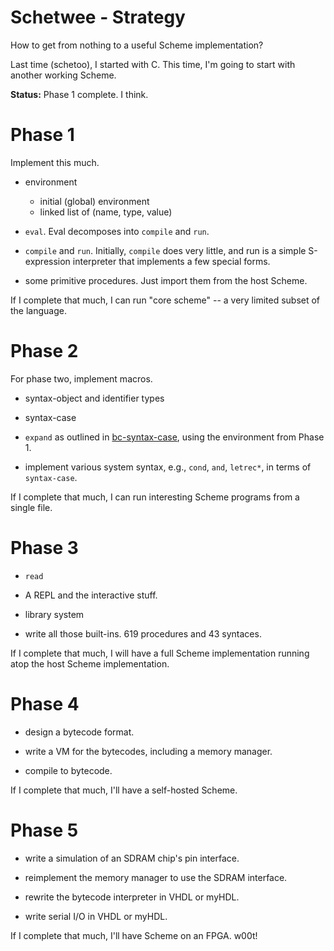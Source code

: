 # Schetwee - Strategy

How to get from nothing to a useful Scheme implementation?

Last time (schetoo), I started with C.  This time, I'm going to start
with another working Scheme.

**Status:** Phase 1 complete.  I think.


# Phase 1

Implement this much.

  - environment

    - initial (global) environment
    - linked list of (name, type, value)

  - `eval`.  Eval decomposes into `compile` and `run`.
  
  - `compile` and `run`.  Initially, `compile` does very little, and
    run is a simple S-expression interpreter that implements a few
    special forms.
  
  - some primitive procedures.  Just import them from the host Scheme.

If I complete that much, I can run "core scheme" -- a very limited
subset of the language.


# Phase 2

For phase two, implement macros.

  - syntax-object and identifier types
  
  - syntax-case
  
  - `expand` as outlined in
    [bc-syntax-case](url=http://www.cs.indiana.edu/~dyb/pubs/bc-syntax-case.pdf]bc-syntax-case),
    using the environment from Phase 1.

  - implement various system syntax, e.g., `cond`, `and`, `letrec*`,
    in terms of `syntax-case`.

If I complete that much, I can run interesting Scheme programs from a
single file.


# Phase 3

  - `read`
  
  - A REPL and the interactive stuff.

  - library system
  
  - write all those built-ins.  619 procedures and 43 syntaces.

If I complete that much, I will have a full Scheme implementation
running atop the host Scheme implementation.


# Phase 4

  - design a bytecode format.

  - write a VM for the bytecodes, including a memory manager.
  
  - compile to bytecode.

If I complete that much, I'll have a self-hosted Scheme.


# Phase 5

  - write a simulation of an SDRAM chip's pin interface.
  
  - reimplement the memory manager to use the SDRAM interface.
  
  - rewrite the bytecode interpreter in VHDL or myHDL.
  
  - write serial I/O in VHDL or myHDL.

If I complete that much, I'll have Scheme on an FPGA.  w00t!
  
